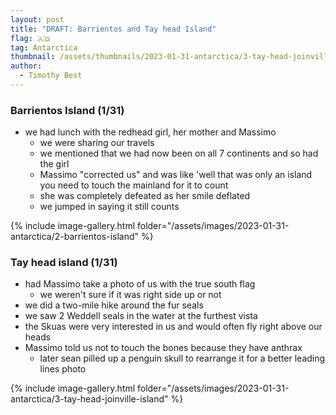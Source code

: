 ```yaml
---
layout: post
title: "DRAFT: Barrientos and Tay head Island"
flag: 🇦🇶
tag: Antarctica
thumbnail: /assets/thumbnails/2023-01-31-antarctica/3-tay-head-joinville-island/IMG_0734.jpg
author:
  - Timothy Best
---
```


### Barrientos Island (1/31)

- we had lunch with the redhead girl, her mother and Massimo
  - we were sharing our travels
  - we mentioned that we had now been on all 7 continents and so had the girl
  - Massimo "corrected us" and was like 'well that was only an island you need to touch the mainland for it to count
  - she was completely defeated as her smile deflated
  - we jumped in saying it still counts

{% include image-gallery.html folder="/assets/images/2023-01-31-antarctica/2-barrientos-island" %}

### Tay head island (1/31)

- had Massimo take a photo of us with the true south flag
  - we weren't sure if it was right side up or not
- we did a two-mile hike around the fur seals
- we saw 2 Weddell seals in the water at the furthest vista
- the Skuas were very interested in us and would often fly right above our heads
- Massimo told us not to touch the bones because they have anthrax
  - later sean pilled up a penguin skull to rearrange it for a better leading lines photo

{% include image-gallery.html folder="/assets/images/2023-01-31-antarctica/3-tay-head-joinville-island" %}
